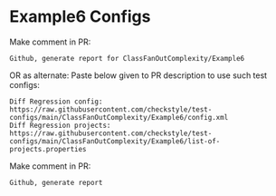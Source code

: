 # Example6 Configs
Make comment in PR:
```
Github, generate report for ClassFanOutComplexity/Example6
```
OR as alternate:
Paste below given to PR description to use such test configs:
```
Diff Regression config: https://raw.githubusercontent.com/checkstyle/test-configs/main/ClassFanOutComplexity/Example6/config.xml
Diff Regression projects: https://raw.githubusercontent.com/checkstyle/test-configs/main/ClassFanOutComplexity/Example6/list-of-projects.properties
```
Make comment in PR:
```
Github, generate report
```

